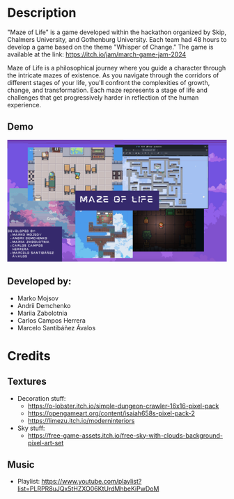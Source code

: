 # Description

"Maze of Life" is a game developed within the hackathon organized by Skip, Chalmers University, and Gothenburg University. Each team had 48 hours to develop a game based on the theme "Whisper of Change." The game is available at the link: https://itch.io/jam/march-game-jam-2024

Maze of Life is a philosophical journey where you guide a character through the intricate mazes of existence. As you navigate through the corridors of different stages of your life, you'll confront the complexities of growth, change, and transformation.
Each maze represents a stage of life and challenges that get progressively harder in reflection of the human experience.

## Demo

<img src="./src/assets/demo.png" alt="demo" width=700>

## Developed by:

- Marko Mojsov  
- Andrii Demchenko
- Mariia Zabolotnia
- Carlos Campos Herrera
- Marcelo Santibáñez Ávalos

# Credits

## Textures

- Decoration stuff:
  - https://o-lobster.itch.io/simple-dungeon-crawler-16x16-pixel-pack
  - https://opengameart.org/content/isaiah658s-pixel-pack-2
  - https://limezu.itch.io/moderninteriors
- Sky stuff:
  - https://free-game-assets.itch.io/free-sky-with-clouds-background-pixel-art-set

## Music

- Playlist: https://www.youtube.com/playlist?list=PLRPR8uJQx5tHZXO06KtUrdMhbeKiPwDoM
